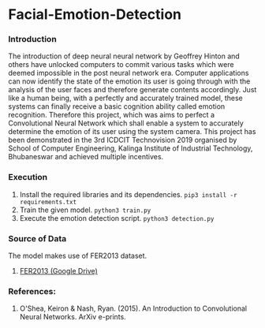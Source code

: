 # Facial-Emotion-Detection
### Introduction
The introduction of deep neural neural network by Geoffrey Hinton and others have unlocked computers to commit various tasks which were deemed impossible in the post neural network era. Computer applications can now identify the state of the emotion its user is going through with the analysis of the user faces and therefore generate contents accordingly. Just like a human being, with a perfectly and accurately trained model, these systems can finally receive a basic cognition ability called emotion recognition. Therefore this project, which was aims to perfect a Convolutional Neural Network which shall enable a system to accurately determine the emotion of its user using the system camera. This project has been demonstrated in the 3rd ICDCIT Technovision 2019 organised by School of Computer Engineering, Kalinga Institute of Industrial Technology, Bhubaneswar and achieved multiple incentives.
### Execution
1. Install the required libraries and its dependencies.
`pip3 install -r requirements.txt`
2. Train the given model. `python3 train.py`
3. Execute the emotion detection script. `python3 detection.py`

### Source of Data
The model makes use of FER2013 dataset. 
1. [FER2013 (Google Drive)](http://drive.google.com/open?id=1RoDLjzTzkQPAyizRzJmkjowXFFwH_n_M)
### References:
1. O'Shea, Keiron & Nash, Ryan. (2015). An Introduction to Convolutional Neural Networks. ArXiv e-prints. 
